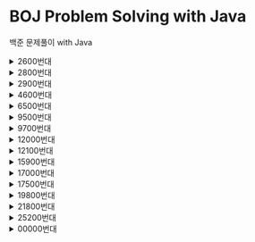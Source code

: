 # BOJ Problem Solving with Java
백준 문제풀이 with Java
<details>
  <summary>2600번대</summary>
  <table>
    <tr>
      <td>
        2668 숫자고르기
      </td>
      <td>
        <a href="https://www.acmicpc.net/problem/2668">문제 링크</a>
      </td>
      <td>
        <a href="https://github.com/JunInMay/BOJProblemSolvingJava/blob/main/src/problems/from/number02600/Baekjoon_2668.java">풀이</a>
      </td>
    </tr>
  </table>
</details>
<details>
  <summary>2800번대</summary>
  <table>
    <tr>
      <td>
        2885 초콜릿 식사
      </td>
      <td>
        <a href="https://www.acmicpc.net/problem/2885">문제 링크</a>
      </td>
      <td>
        <a href="https://github.com/JunInMay/BOJProblemSolvingJava/blob/main/src/problems/from/number02800/Baekjoon_2885.java">풀이</a>
      </td>
    </tr>
  </table>
</details>
<details>
  <summary>2900번대</summary>
  <table>
    <tr>
      <td>
        2992 크면서 작은 수
      </td>
      <td>
        <a href="https://www.acmicpc.net/problem/2992">문제 링크</a>
      </td>
      <td>
        <a href="https://github.com/JunInMay/BOJProblemSolvingJava/blob/main/src/problems/from/number02900/Baekjoon_2992.java">풀이</a>
      </td>
    </tr>
  </table>
</details>
<details>
  <summary>4600번대</summary>
  <table>
    <tr>
      <td>
        4676 Haiku Review
      </td>
      <td>
        <a href="https://www.acmicpc.net/problem/4676">문제 링크</a>
      </td>
      <td>
        <a href="https://github.com/JunInMay/BOJProblemSolvingJava/blob/main/src/problems/from/number04600/Baekjoon_4676.java">풀이</a>
      </td>
    <br>
    </tr>
  </table>
</details>
<details>
  <summary>6500번대</summary>
  <table>
    <tr>
      <td>
        6571 피보나치 수의 개수
      </td>
      <td>
        <a href="https://www.acmicpc.net/problem/6571">문제 링크</a>
      </td>
      <td>
        <a href="https://github.com/JunInMay/BOJProblemSolvingJava/blob/main/src/problems/from/number06500/Baekjoon_6571.java">풀이</a>
      </td>
    </tr>
  </table>
</details>
<details>
  <summary>9500번대</summary>
  <table>
    <tr>
      <td>
        9519 졸려
      </td>
      <td>
        <a href="https://www.acmicpc.net/problem/9519">문제 링크</a>
      </td>
      <td>
        <a href="https://github.com/JunInMay/BOJProblemSolvingJava/blob/main/src/problems/from/number09500/Baekjoon_9519.java">풀이</a>
      </td>
    </tr>
  </table>
</details>
<details>
  <summary>9700번대</summary>
  <table>
    <tr>
      <td>
        9715 면적 구하기
      </td>
      <td>
        <a href="https://www.acmicpc.net/problem/9715">문제 링크</a>
      </td>
      <td>
        <a href="https://github.com/JunInMay/BOJProblemSolvingJava/blob/main/src/problems/from/number09700/Baekjoon_9715.java">풀이</a>
      </td>
    </tr>
  </table>
</details>
<details>
  <summary>12000번대</summary>
  <table>
    <tr>
      <td>
        12038 Polynesiaglot (Small2)
      </td>
      <td>
        <a href="https://www.acmicpc.net/problem/12038">문제 링크</a>
      </td>
      <td>
        <a href="https://github.com/JunInMay/BOJProblemSolvingJava/blob/main/src/problems/from/number12000/Baekjoon_12038.java">풀이</a>
      </td>
    <br>
    </tr>
  </table>
</details>
<details>
  <summary>12100번대</summary>
  <table>
    <tr>
      <td>
        12155 Noisy Neighbors (Small)
      </td>
      <td>
        <a href="https://www.acmicpc.net/problem/12155">문제 링크</a>
      </td>
      <td>
        <a href="https://github.com/JunInMay/BOJProblemSolvingJava/blob/main/src/problems/from/number12100/Baekjoon_12155.java">풀이</a>
      </td>
    <br>
    </tr>
  </table>
</details>
<details>
  <summary>15900번대</summary>
  <table>
    <tr>
      <td>
        15903 카드 합체 놀이
      </td>
      <td>
        <a href="https://www.acmicpc.net/problem/15903">문제 링크</a>
      </td>
      <td>
        <a href="https://github.com/JunInMay/BOJProblemSolvingJava/blob/main/src/problems/from/number15900/Baekjoon_15903.java">풀이</a>
      </td>
    <br>
    </tr>
  </table>
</details>
<details>
  <summary>17000번대</summary>
  <table>
    <tr>
      <td>
        17074 정렬
      </td>
      <td>
        <a href="https://www.acmicpc.net/problem/17074">문제 링크</a>
      </td>
      <td>
        <a href="https://github.com/JunInMay/BOJProblemSolvingJava/blob/main/src/problems/from/number17000/Baekjoon_17074.java">풀이</a>
      </td>
    </tr>
  </table>
</details>
<details>
  <summary>17500번대</summary>
  <table>
    <tr>
      <td>
        17509 And the Winner Is... Ourselves!
      </td>
      <td>
        <a href="https://www.acmicpc.net/problem/17509">문제 링크</a>
      </td>
      <td>
        <a href="https://github.com/JunInMay/BOJProblemSolvingJava/blob/97b16993e65b0ff59a228d6f08c1f317e7f28834/src/problems/from/number17500/Baekjoon_17509.java">풀이</a>
      </td>
    <br>
    </tr>
    <tr>
      <td>
        17554 City of Lights
      </td>
      <td>
  <a href="https://www.acmicpc.net/problem/17554">문제 링크</a>
      </td>
      <td>
  <a href="https://github.com/JunInMay/BOJProblemSolvingJava/blob/82eabf3f777d901d981cd52ffb3ae0572591b127/src/problems/from/number17500/Baekjoon_17554.java">풀이</a>
      </td>
    </tr>
  </table>
</details>
<details>
  <summary>19800번대</summary>
  <table>
    <tr>
      <td>
        19805 Attractive Flowers
      </td>
      <td>
        <a href="https://www.acmicpc.net/problem/19805">문제 링크</a>
      </td>
      <td>
        <a href="https://github.com/JunInMay/BOJProblemSolvingJava/blob/main/src/problems/from/number19800/Baekjoon_19805.java">풀이</a>
      </td>
    </tr>
    <tr>
      <td>
        19844 단어 개수 세기
      </td>
      <td>
        <a href="https://www.acmicpc.net/problem/19844">문제 링크</a>
      </td>
      <td>
        <a href="https://github.com/JunInMay/BOJProblemSolvingJava/blob/main/src/problems/from/number19800/Baekjoon_19844.java">풀이</a>
      </td>
    </tr>
  </table>
</details>
<details>
  <summary>21800번대</summary>
  <table>
    <tr>
      <td>
        21821 Acowdemia II
      </td>
      <td>
        <a href="https://www.acmicpc.net/problem/21821">문제 링크</a>
      </td>
      <td>
        <a href="https://github.com/JunInMay/BOJProblemSolvingJava/blob/main/src/problems/from/number21800/Baekjoon_21821.java">풀이</a>
      </td>
    </tr>
  </table>
</details>
<details>
  <summary>25200번대</summary>
  <table>
    <tr>
      <td>
        25212 조각 케이크
      </td>
      <td>
        <a href="https://www.acmicpc.net/problem/25212">문제 링크</a>
      </td>
      <td>
        <a href="https://github.com/JunInMay/BOJProblemSolvingJava/blob/main/src/problems/from/number25200/Baekjoon_25212.java">풀이</a>
      </td>
    </tr>
  </table>
</details>
<details>
  <summary>00000번대</summary>
  <table>
    <tr>
      <td>
        0000 문제 이름
      </td>
      <td>
        <a href="https://www.acmicpc.net/problem/0000">문제 링크</a>
      </td>
      <td>
        <a href="https://github.com/JunInMay/BOJProblemSolvingJava/blob/main/src/problems/from/number00000/Baekjoon_0000.java">풀이</a>
      </td>
    </tr>
  </table>
</details>
